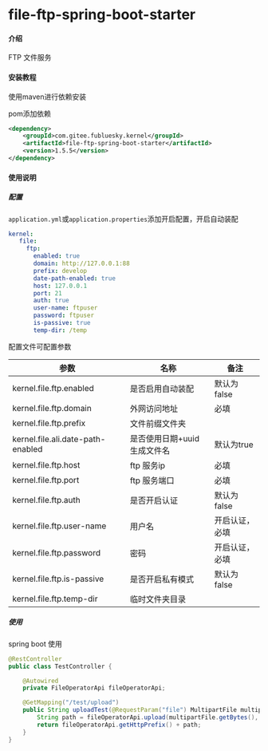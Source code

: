 # file-ftp-spring-boot-starter

#### 介绍
FTP 文件服务

#### 安装教程
使用maven进行依赖安装

pom添加依赖

```xml
<dependency>
    <groupId>com.gitee.fubluesky.kernel</groupId>
    <artifactId>file-ftp-spring-boot-starter</artifactId>
    <version>1.5.5</version>
</dependency>
```

#### 使用说明

##### **配置**

```application.yml```或```application.properties```添加开启配置，开启自动装配

```yml
kernel:
   file:
     ftp:
       enabled: true
       domain: http://127.0.0.1:88
       prefix: develop
       date-path-enabled: true
       host: 127.0.0.1
       port: 21
       auth: true
       user-name: ftpuser
       password: ftpuser
       is-passive: true
       temp-dir: /temp
```

配置文件可配置参数

| 参数                           | 名称                           | 备注                                     |
| ------------------------------ | ------------------------------ | ---------------------------------------- |
| kernel.file.ftp.enabled  | 是否启用自动装配               | 默认为false                              |
| kernel.file.ftp.domain | 外网访问地址                   | 必填 |
| kernel.file.ftp.prefix | 文件前缀文件夹              |  |
| kernel.file.ali.date-path-enabled | 是否使用日期+uuid 生成文件名 | 默认为true |
| kernel.file.ftp.host | ftp 服务ip         | 必填 |
| kernel.file.ftp.port | ftp 服务端口 | 必填 |
| kernel.file.ftp.auth | 是否开启认证     | 默认为false |
| kernel.file.ftp.user-name | 用户名        | 开启认证，必填              |
| kernel.file.ftp.password | 密码 | 开启认证，必填 |
| kernel.file.ftp.is-passive | 是否开启私有模式 | 默认为false |
| kernel.file.ftp.temp-dir | 临时文件夹目录 |  |

##### 使用

spring boot 使用

```java
@RestController
public class TestController {

    @Autowired
    private FileOperatorApi fileOperatorApi;

    @GetMapping("/test/upload")
    public String uploadTest(@RequestParam("file") MultipartFile multipartFile) {
        String path = fileOperatorApi.upload(multipartFile.getBytes(), multipartFile.getOriginalFilename());
        return fileOperatorApi.getHttpPrefix() + path;
    }
}
```

